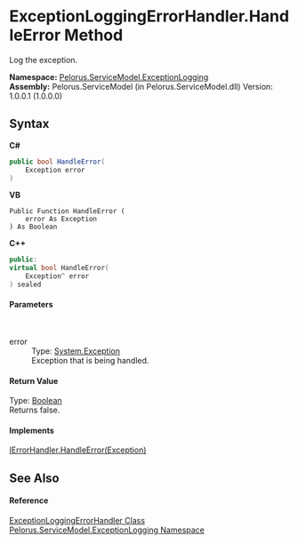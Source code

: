 # ExceptionLoggingErrorHandler.HandleError Method 
 

Log the exception.

**Namespace:**&nbsp;<a href="ABA79858">Pelorus.ServiceModel.ExceptionLogging</a><br />**Assembly:**&nbsp;Pelorus.ServiceModel (in Pelorus.ServiceModel.dll) Version: 1.0.0.1 (1.0.0.0)

## Syntax

**C#**<br />
``` C#
public bool HandleError(
	Exception error
)
```

**VB**<br />
``` VB
Public Function HandleError ( 
	error As Exception
) As Boolean
```

**C++**<br />
``` C++
public:
virtual bool HandleError(
	Exception^ error
) sealed
```


#### Parameters
&nbsp;<dl><dt>error</dt><dd>Type: <a href="http://msdn2.microsoft.com/en-us/library/c18k6c59" target="_blank">System.Exception</a><br />Exception that is being handled.</dd></dl>

#### Return Value
Type: <a href="http://msdn2.microsoft.com/en-us/library/a28wyd50" target="_blank">Boolean</a><br />Returns false.

#### Implements
<a href="http://msdn2.microsoft.com/en-us/library/aa345185" target="_blank">IErrorHandler.HandleError(Exception)</a><br />

## See Also


#### Reference
<a href="266590B4">ExceptionLoggingErrorHandler Class</a><br /><a href="ABA79858">Pelorus.ServiceModel.ExceptionLogging Namespace</a><br />